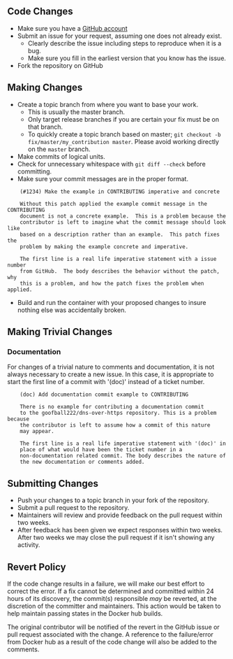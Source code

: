 ## Code Changes

* Make sure you have a [GitHub account](https://github.com/signup/free)
* Submit an issue for your request, assuming one does not already exist.
  * Clearly describe the issue including steps to reproduce when it is a bug.
  * Make sure you fill in the earliest version that you know has the issue.
* Fork the repository on GitHub

## Making Changes

* Create a topic branch from where you want to base your work.
  * This is usually the master branch.
  * Only target release branches if you are certain your fix must be on that
    branch.
  * To quickly create a topic branch based on master; `git checkout -b
    fix/master/my_contribution master`. Please avoid working directly on the
    `master` branch.
* Make commits of logical units.
* Check for unnecessary whitespace with `git diff --check` before committing.
* Make sure your commit messages are in the proper format.

````
    (#1234) Make the example in CONTRIBUTING imperative and concrete

    Without this patch applied the example commit message in the CONTRIBUTING
    document is not a concrete example.  This is a problem because the
    contributor is left to imagine what the commit message should look like
    based on a description rather than an example.  This patch fixes the
    problem by making the example concrete and imperative.

    The first line is a real life imperative statement with a issue number
    from GitHub.  The body describes the behavior without the patch, why 
    this is a problem, and how the patch fixes the problem when applied.
````

* Build and run the container with your proposed changes to insure nothing else
  was accidentally broken.

## Making Trivial Changes

### Documentation

For changes of a trivial nature to comments and documentation, it is not
always necessary to create a new issue. In this case, it is
appropriate to start the first line of a commit with '(doc)' instead of
a ticket number.

````
    (doc) Add documentation commit example to CONTRIBUTING

    There is no example for contributing a documentation commit
    to the goofball222/dns-over-https repository. This is a problem because
    the contributor is left to assume how a commit of this nature
    may appear.

    The first line is a real life imperative statement with '(doc)' in
    place of what would have been the ticket number in a
    non-documentation related commit. The body describes the nature of
    the new documentation or comments added.
````

## Submitting Changes

* Push your changes to a topic branch in your fork of the repository.
* Submit a pull request to the repository.
* Maintainers will review and provide feedback on the pull request within two weeks.
* After feedback has been given we expect responses within two weeks. After two
  weeks we may close the pull request if it isn't showing any activity.

## Revert Policy
If the code change results in a failure, we will make our best effort to
correct the error. If a fix cannot be determined and committed within 24 hours
of its discovery, the commit(s) responsible _may_ be reverted, at the
discretion of the committer and maintainers. This action would be taken
to help maintain passing states in the Docker hub builds.

The original contributor will be notified of the revert in the GitHub issue
or pull request associated with the change. A reference to the failure/error
from Docker hub as a result of the code change will also be added to the 
comments.


